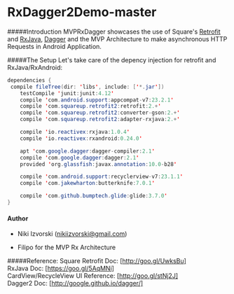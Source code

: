 # RxDagger2Demo-master

#####Introduction
MVPRxDagger showcases the use of Square's [Retrofit](http://square.github.io/retrofit/) and [RxJava](https://github.com/ReactiveX/RxJava/wiki), [Dagger](http://square.github.io/dagger/) and the MVP Architecture to make asynchronous HTTP Requests in Android Application.

#####The Setup
Let's take care of the depency injection for retrofit and RxJava/RxAndroid:
```java
dependencies {
 compile fileTree(dir: 'libs', include: ['*.jar'])
    testCompile 'junit:junit:4.12'
    compile 'com.android.support:appcompat-v7:23.2.1'
    compile 'com.squareup.retrofit2:retrofit:2.+'
    compile 'com.squareup.retrofit2:converter-gson:2.+'
    compile 'com.squareup.retrofit2:adapter-rxjava:2.+'

    compile 'io.reactivex:rxjava:1.0.4'
    compile 'io.reactivex:rxandroid:0.24.0'

    apt 'com.google.dagger:dagger-compiler:2.1'
    compile 'com.google.dagger:dagger:2.1'
    provided 'org.glassfish:javax.annotation:10.0-b28'

    compile 'com.android.support:recyclerview-v7:23.1.1'
    compile 'com.jakewharton:butterknife:7.0.1'

    compile 'com.github.bumptech.glide:glide:3.7.0'
}
```

#### Author

- Niki Izvorski (nikiizvorski@gmail.com)

- Filipo for the MVP Rx Architecture

#####Reference:
Square Retrofit Doc: [http://goo.gl/UwksBu] <br>
RxJava Doc: [https://goo.gl/5AqMNi] <br>
CardView/RecycleView UI Reference: [http://goo.gl/stNj2J] <br>
Dagger2 Doc: [http://google.github.io/dagger/] 
